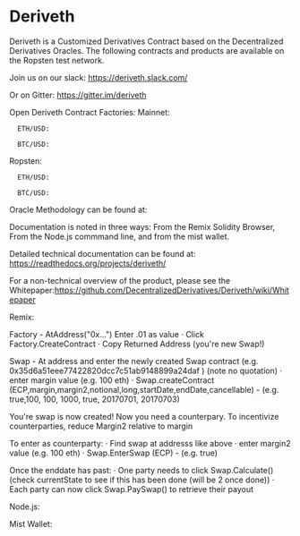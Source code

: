 # Deriveth
Deriveth is a Customized Derivatives Contract based on the Decentralized Derivatives Oracles.
The following contracts and products are available on the Ropsten test network.

Join us on our slack: https://deriveth.slack.com/

Or on Gitter: https://gitter.im/deriveth

Open Deriveth Contract Factories:
Mainnet:

      ETH/USD:

      BTC/USD:
Ropsten:

      ETH/USD:

      BTC/USD:



Oracle Methodology can be found at:  



Documentation is noted in three ways:  From the Remix Solidity Browser,  From the Node.js commmand line, and from the mist wallet.  

Detailed technical documentation can be found at: https://readthedocs.org/projects/deriveth/ 

For a non-technical overview of the product, please see the Whitepaper:https://github.com/DecentralizedDerivatives/Deriveth/wiki/Whitepaper 


Remix:

Factory - AtAddress("0x...")
  Enter .01 as value
  · Click Factory.CreateContract
  · Copy Returned Address (you're new Swap!)
  
  
Swap - At address and enter the newly created Swap contract (e.g. 0x35d6a51eee77422820dcc7c51ab9148899a24daf  ) (note no quotation)
· enter margin value (e.g. 100 eth)
· Swap.createContract (ECP,margin,margin2,notional,long,startDate,endDate,cancellable) - 
    (e.g. true,100, 100, 1000, true, 20170701, 20170703)
    
You're swap is now created!  Now you need a counterpary.  To incentivize counterparties, reduce Margin2 relative to margin

  To enter as counterparty:
  · Find swap at addresss like above
  · enter margin2 value (e.g. 100 eth)
  · Swap.EnterSwap (ECP) - (e.g. true)
  
Once the enddate has past:
  · One party needs to click Swap.Calculate()  (check currentState to see if this has been done (will be 2 once done))
  · Each party can now click Swap.PaySwap() to retrieve their payout
  


Node.js:




Mist Wallet:
